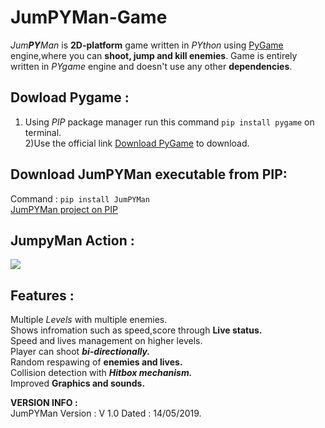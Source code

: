 # JumPYMan-Game
_Jum**PY**Man_ is **2D-platform** game written in *PYthon* using [PyGame](https://www.pygame.org/wiki/about) engine,where you can **shoot, jump and kill enemies**. Game is entirely written in _PYgame_ engine and doesn't use any other **dependencies**.

## Dowload Pygame :
1) Using *PIP* package manager run this command `pip install pygame` on terminal.</br>
2)Use the official link [Download PyGame](https://www.pygame.org/download.shtml) to download.

## Download JumPYMan executable from **PIP**:</br>
Command : `pip install JumPYMan`</br>
 [JumPYMan project on PIP](https://pypi.org/project/JumPYMan/)


## JumpyMan Action :
![](https://github.com/haseeb-heaven/JumPYMan-Game/blob/master/resources/jumpy_man.png?raw=true "")

## Features :
Multiple _Levels_ with multiple enemies.<br/>
Shows infromation such as speed,score through **Live status.**<br/>
Speed and lives management on higher levels.<br/>
Player can shoot **_bi-directionally._**<br/>
Random respawing of **enemies and lives.**<br/>
Collision detection with **_Hitbox mechanism._**<br/>
Improved **Graphics and sounds.**<br/>

**VERSION INFO :**<br/>
JumPYMan Version : V 1.0  Dated : 14/05/2019.<br/>



